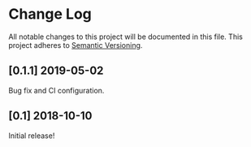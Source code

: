 # Change Log
All notable changes to this project will be documented in this file.
This project adheres to [Semantic Versioning](http://semver.org/).


## [0.1.1] 2019-05-02

Bug fix and CI configuration.


## [0.1] 2018-10-10

Initial release!
